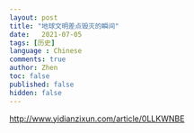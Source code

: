 ```yaml
---
layout: post
title: "地球文明差点毁灭的瞬间"
date:   2021-07-05
tags: [历史]
language : Chinese
comments: true
author: Zhen
toc: false
published: false
hidden: false
---
```

http://www.yidianzixun.com/article/0LLKWNBE
<!--stackedit_data:
eyJoaXN0b3J5IjpbMTI2ODk4MTE0NF19
-->
